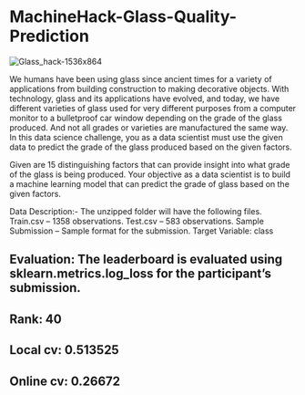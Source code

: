 # MachineHack-Glass-Quality-Prediction

![Glass_hack-1536x864](https://user-images.githubusercontent.com/56091634/83672372-c50fbb80-a5f3-11ea-90f2-cb2818f6ce62.jpg)

We humans have been using glass since ancient times for a variety of applications from building construction to making decorative objects. With technology, glass and its applications have evolved, and today, we have different varieties of glass used for very different purposes from a computer monitor to a bulletproof car window depending on the grade of the glass produced. And not all grades or varieties are manufactured the same way. In this data science challenge, you as a data scientist must use the given data to predict the grade of the glass produced based on the given factors.

Given are 15 distinguishing factors that can provide insight into what grade of the glass is being produced. Your objective as a data scientist is to build a machine learning model that can predict the grade of glass based on the given factors.

Data Description:-
The unzipped folder will have the following files.
Train.csv – 1358 observations.
Test.csv – 583 observations.
Sample Submission – Sample format for the submission.
Target Variable: class

## Evaluation: The leaderboard is evaluated using sklearn.metrics.log_loss for the participant’s submission.

## Rank: 40

## Local cv: 0.513525

## Online cv: 0.26672
